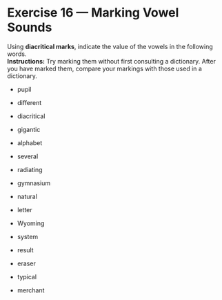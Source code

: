 # Exercise 16 — Marking Vowel Sounds

Using **diacritical marks**, indicate the value of the vowels in the following words.  
**Instructions:** Try marking them without first consulting a dictionary. After you have marked them, compare your markings with those used in a dictionary.

- pupil  
- different  
- diacritical  
- gigantic  

- alphabet  
- several  
- radiating  
- gymnasium  

- natural  
- letter  
- Wyoming  
- system  

- result  
- eraser  
- typical  
- merchant  
